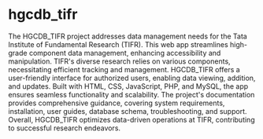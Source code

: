 # hgcdb_tifr
The HGCDB_TIFR project addresses data management needs for the Tata Institute of Fundamental Research (TIFR). This web app streamlines high-grade component data management, enhancing accessibility and manipulation. TIFR's diverse research relies on various components, necessitating efficient tracking and management. HGCDB_TIFR offers a user-friendly interface for authorized users, enabling data viewing, addition, and updates. Built with HTML, CSS, JavaScript, PHP, and MySQL, the app ensures seamless functionality and scalability. The project's documentation provides comprehensive guidance, covering system requirements, installation, user guides, database schema, troubleshooting, and support. Overall, HGCDB_TIFR optimizes data-driven operations at TIFR, contributing to successful research endeavors.
